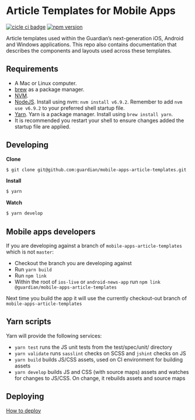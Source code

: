 # Article Templates for Mobile Apps
[![cicle ci badge](https://circleci.com/gh/guardian/mobile-apps-article-templates/tree/master.svg?style=shield)](https://circleci.com/gh/guardian/mobile-apps-article-templates) [![npm version](https://badge.fury.io/js/%40guardian%2Fmobile-apps-article-templates.svg)](https://badge.fury.io/js/%40guardian%2Fmobile-apps-article-templates)

Article templates used within the Guardian’s next-generation iOS, Android and Windows applications. This repo also 
contains documentation that describes the components and layouts used across these templates.

## Requirements
* A Mac or Linux computer.
* [brew](http://brew.sh/) as a package manager.
* [NVM](https://github.com/creationix/nvm).
* [NodeJS](http://nodejs.org/). Install using nvm: `nvm install v6.9.2`. Remember to add `nvm use v6.9.2` to your 
preferred shell startup file.
* [Yarn](https://yarnpkg.com). Yarn is a package manager. Install using `brew install yarn`.
* It is recommended you restart your shell to ensure changes added the startup file are applied.

## Developing
**Clone**
```bash
$ git clone git@github.com:guardian/mobile-apps-article-templates.git
```

**Install**
```bash
$ yarn
```

**Watch**
```bash
$ yarn develop
```

## Mobile apps developers
If you are developing against a branch of `mobile-apps-article-templates` which is not `master`:

* Checkout the branch you are developing against
* Run `yarn build`
* Run `npm link`
* Within the root of `ios-live` or `android-news-app` run `npm link @guardian/mobile-apps-article-templates`

Next time you build the app it will use the currently checkout-out branch of `mobile-apps-article-templates`

## Yarn scripts
Yarn will provide the following services:

* `yarn test` runs the JS unit tests from the test/spec/unit/ directory
* `yarn validate` runs `sasslint` checks on SCSS and `jshint` checks on JS
* `yarn build` builds JS/CSS assets, used on CI environment for building assets
* `yarn develop` builds JS and CSS (with source maps) assets and watches for changes to JS/CSS. On change, it rebuilds
assets and source maps

## Deploying

[How to deploy](docs/how-to-deploy.md)
